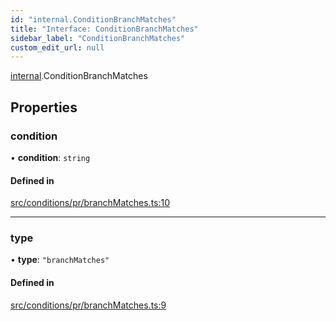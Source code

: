 ```yaml
---
id: "internal.ConditionBranchMatches"
title: "Interface: ConditionBranchMatches"
sidebar_label: "ConditionBranchMatches"
custom_edit_url: null
---
```


[internal](../modules/internal.md).ConditionBranchMatches

## Properties

### condition

• **condition**: `string`

#### Defined in

[src/conditions/pr/branchMatches.ts:10](https://github.com/Resnovas/smartcloud/blob/b9e22a9/src/conditions/pr/branchMatches.ts#L10)

___

### type

• **type**: ``"branchMatches"``

#### Defined in

[src/conditions/pr/branchMatches.ts:9](https://github.com/Resnovas/smartcloud/blob/b9e22a9/src/conditions/pr/branchMatches.ts#L9)
